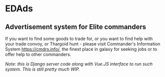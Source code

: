 # EDAds

## Advertisement system for Elite commanders

If you want to find some goods to trade for, or you want to find help with your trade convoy, or Thargoid hunt - please visit Commander's Information System https://cmdrs.info/, the finest place in galaxy for seeking jobs or to offer help to other commanders.

*Note: this is Django server code along with Vue.JS interface to run such system. This is still pretty much WIP.*